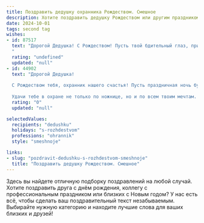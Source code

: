 ```yaml
---
title: Поздравить дедушку охранника Рождеством. Смешное
description: Хотите поздравить дедушку Рождеством или другим праздником? Наш ИИ создаст незабываемое поздравление, а вы обязательно выделитесь среди других.  
date: 2024-10-01
tags: second tag
wishes:
- id: 87517
  text: "Дорогой Дедушка! С Рождеством! Пусть твой бдительный глаз, привыкший к порядку и спокойствию, в этот праздник отдыхает, а вместо злоумышленников тебя окружают только добрые люди и вкусные угощения!  Желаем тебе таких крепких нервов, чтобы никакой внезапный звон бокалов не смог тебя спугнуть, и чтобы даже самая шумная рождественская ночь прошла под твоим надёжным контролем... ну, хотя бы под контролем твоего сладкого сна!
  "
  rating: "undefined"
  updated: "null"
- id: 44902
  text: "Дорогой Дедушка!
  
  С Рождеством тебя, охранник нашего счастья! Пусть праздничная ночь будет яркой, как сигнализация, когда ты охраняешь свою тайную кладовую с печеньем! Пусть счастье не будет мимо, как нарушитель, который попытается пробраться в твой день. Желаю, чтобы радость всегда оставалась под замком, а проблемы разбегались при виде твоей улыбки!
  
  Удачи тебе в охране не только по ножнице, но и по всем твоим мечтам. Пусть каждый день будет как праздник, а жизнь — как хорошо охраняемый торт с кремом! С Рождеством!"
  rating: "0"
  updated: "null"

selectedValues:
  recipients: "dedushku"
  holidays: "s-rozhdestvom"
  professions: "ohrannik"
  style: "smeshnoje"

links:
- slug: "pozdravit-dedushku-s-rozhdestvom-smeshnoje"
  title: "Поздравить дедушку Рождеством. Смешное"
---
```


Здесь вы найдете отличную подборку поздравлений на любой случай. 
Хотите поздравить друга с днём рождения, коллегу с профессиональным праздником или близких с Новым годом? У нас есть всё, чтобы сделать ваш поздравительный текст незабываемым. Выбирайте нужную категорию и находите лучшие слова для ваших близких и друзей!

